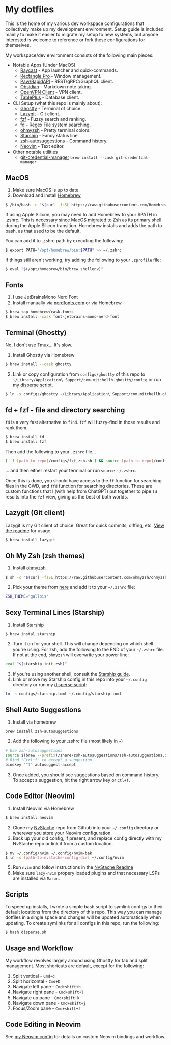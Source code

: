 # My dotfiles

This is the home of my various dev workspace configurations that collectively make up my development environment. Setup guide is included mainly to make it easier to migrate my setup to new systems, but anyone interested is welcome to reference or fork these configurations for themselves.

My workspace/dev environment consists of the following main pieces:

- Notable Apps (Under MacOS)
  - [Raycast](https://www.raycast.com/) - App launcher and quick-commands.
  - [Rectangle Pro](https://rectangleapp.com/pro) - Window management.
  - [Paw/RapidAPI](https://paw.cloud/) - REST/gRPC/GraphQL client.
  - [Obsidian](https://obsidian.md/) - Markdown note taking.
  - [OpenVPN Client](https://openvpn.net/client/) - VPN client.
  - [TablePlus](https://tableplus.com/) - Database client.
- CLI Setup (what this repo is mainly about):
  - [Ghostty](https://ghostty.org/) - Terminal of choice.
  - [Lazygit](https://github.com/jesseduffield/lazygit) - Git client.
  - [fzf](https://github.com/junegunn/fzf) - Fuzzy search and ranking.
  - [fd](https://github.com/sharkdp/fd) - Regex File system searching.
  - [ohmyzsh](https://github.com/ohmyzsh/ohmyzsh) - Pretty terminal colors.
  - [Starship](https://starship.rs/) - Fancy status line.
  - [zsh-autosuggestions](https://github.com/zsh-users/zsh-autosuggestions) - Command history.
  - [Neovim](https://neovim.io/) - Text editor.
- Other notable utilities
  - [git-credential-manager](https://github.com/git-ecosystem/git-credential-manager) `brew install --cask git-credential-manager`

## MacOS

1.  Make sure MacOS is up to date.
2.  Download and install [Homebrew](https://brew.sh/)

```bash
$ /bin/bash -c "$(curl -fsSL https://raw.githubusercontent.com/Homebrew/install/HEAD/install.sh)"
```

If using Apple Silicon, you may need to add Homebrew to your $PATH in .zshrc. This is necessary
since MacOS migrated to Zsh as its primary shell during the Apple Silicon transition. Homebrew installs
and adds the path to bash, as that used to be the default.

You can add it to .zshrc path by executing the following:

```bash
$ export PATH="/opt/homebrew/bin:$PATH" >> ~/.zshrc
```

If things still aren't working, try adding the following to your `.zprofile` file:

```bash
$ eval "$(/opt/homebrew/bin/brew shellenv)"
```

## Fonts

1.  I use JetBrainsMono Nerd Font
2.  Install manually via [nerdfonts.com](https://www.nerdfonts.com/font-downloads) or via Homebrew

```bash
$ brew tap homebrew/cask-fonts
$ brew install -cask font-jetbrains-mono-nerd-font
```

## Terminal (Ghostty)

No, I don't use Tmux... It's slow.

1.  Install Ghostty via Homebrew

```bash
$ brew install --cask ghostty

```

2. Link or copy configuration from `configs/ghostty` of this repo to `~/Library/Application\ Support/com.mitchellh.ghostty/config` or run my [disperse script](#Scripts).

```bash [link.sh]
$ ln -s configs/ghostty ~/Library/Application\ Support/com.mitchellh.ghostty/config
```

## fd + fzf - file and directory searching

`fd` is a very fast alternative to `find`. `fzf` will fuzzy-find in those results and rank them.

```bash
$ brew install fd
$ brew install fzf
```

Then add the following to your `.zshrc` file...

```bash
[ -f [path-to-repo]/configs/fzf_zsh.sh ] && source [path-to-repo]/configs/fzf_zsh.sh
```

... and then either restart your terminal or run `source ~/.zshrc`.

Once this is done, you should have access to the `ff` function for searching files in the CWD, and `ffd` function for
searching directories. These are custom functions that I (with help from ChatGPT) put together to pipe `fd` results into
the `fzf` view, giving us the best of both worlds.

## Lazygit (Git client)

Lazygit is my Git client of choice. Great for quick commits, diffing, etc.
[View the readme](https://github.com/jesseduffield/lazygit/blob/master/README.md) for usage.

```bash
$ brew install lazygit
```

## Oh My Zsh (zsh themes)

1.  Install [ohmyzsh](https://github.com/ohmyzsh/ohmyzsh)

```bash
$ sh -c "$(curl -fsSL https://raw.githubusercontent.com/ohmyzsh/ohmyzsh/master/tools/install.sh)"
```

2. Pick your theme from [here](https://github.com/ohmyzsh/ohmyzsh/wiki/Themes) and add it to your `~/.zshrc` file:

```bash [.zshrc]
ZSH_THEME="gallois"
```

## Sexy Terminal Lines (Starship)

1.  Install [Starship](https://starship.rs/)

```bash
$ brew instal starship
```

2. Turn it on for your shell. This will change depending on which shell you're using. For zsh, add the following to the END of your `~/.zshrc` file. If not at the end, `ohmyzsh` will overwrite your power line:

```bash [.zshrc]
eval "$(starship init zsh)"
```

3. If you're using another shell, consult the [Starship guide](https://starship.rs/guide/#step-2-set-up-your-shell-to-use-starship).
4. Link or move my Starship config in this repo into your `~/.config` directory or run my [disperse script](#Scripts):

```bash [link]
ln -s configs/starship.toml ~/.config/starship.toml
```

## Shell Auto Suggestions

1. Install via homebrew

```bash
brew install zsh-autosuggestions
```

2. Add the following to your .zshrc file (most likely in `~`)

```bash
# Use zsh-autosuggestions
source $(brew --prefix)/share/zsh-autosuggestions/zsh-autosuggestions.zsh
# Bind "Ctrl+f" to accept a suggestion.
bindkey '^f' autosuggest-accept
```

3. Once added, you should see suggestions based on command history. To accept a suggestion, hit the right arrow key or `Ctl+f`.

## Code Editor (Neovim)

1.  Install Neovim via Homebrew

```bash
$ brew install neovim
```

2. Clone my [NvStache](https://github.com/adamtmorgan/NvStache) repo from Github into your `~/.config` directory or wherever you store your Neovim configuration.
3. Back up your old config, if present, and replace config directly with my NvStache repo or link it from a custom location.

```bash [link]
$ mv ~/.config/nvim ~/.config/nvim-bak
$ ln -s [path-to-nvstache-config-dir] ~/.config/nvim
```

5. Run `nvim` and follow instructions in the [NvStache Readme](https://github.com/adamtmorgan/NvStache)
6. Make sure `lazy-nvim` propery loaded plugins and that necessary LSPs are installed via `Mason`.

## Scripts

To speed up installs, I wrote a simple bash script to symlink configs to their default locations from the directory of this repo. This way you can manage dotfiles in a single space and changes will be updated automatically when updating.
To create symlinks for all configs in this repo, run the following:

```bash
$ bash disperse.sh
```

## Usage and Workflow

My workflow revolves largely around using Ghostty for tab and split management. Most shortcuts are default, except for the following:

1. Split vertical - `Cmd+d`
2. Split horizontal - `Cmd+D`
3. Navigate left pane - `Cmd+shift+h`
4. Navigate right pane - `Cmd+shift+l`
5. Navigate up pane - `Cmd+shift+k`
6. Navigate down pane - `Cmd+shift+j`
7. Focus/Zoom pane - `Cmd+shift+f`

## Code Editing in Neovim

See [my Neovim config](https://github.com/adamtmorgan/NvStache) for details on custom Neovim bindings and workflow.
